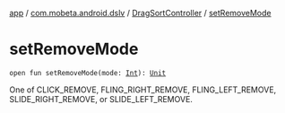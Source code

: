 [app](../../index.md) / [com.mobeta.android.dslv](../index.md) / [DragSortController](index.md) / [setRemoveMode](.)

# setRemoveMode

`open fun setRemoveMode(mode: `[`Int`](https://kotlinlang.org/api/latest/jvm/stdlib/kotlin/-int/index.html)`): `[`Unit`](https://kotlinlang.org/api/latest/jvm/stdlib/kotlin/-unit/index.html)

One of CLICK_REMOVE, FLING_RIGHT_REMOVE, FLING_LEFT_REMOVE, SLIDE_RIGHT_REMOVE, or SLIDE_LEFT_REMOVE.

